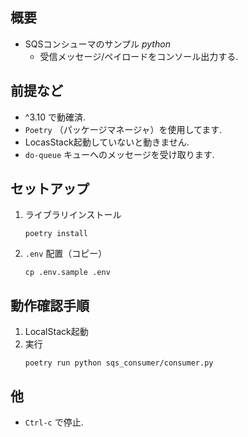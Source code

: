 ## 概要
- SQSコンシューマのサンプル *python*
    - 受信メッセージ/ペイロードをコンソール出力する.

## 前提など
- ^3.10 で動確済.
- `Poetry` （パッケージマネージャ）を使用してます.
- LocasStack起動していないと動きません.
- `do-queue` キューへのメッセージを受け取ります.

## セットアップ
1. ライブラリインストール
    ```
    poetry install
    ```
1. `.env` 配置（コピー）
    ```
    cp .env.sample .env
    ```

## 動作確認手順
1. LocalStack起動
1. 実行
    ```
    poetry run python sqs_consumer/consumer.py
    ```

## 他
- `Ctrl-c` で停止.
